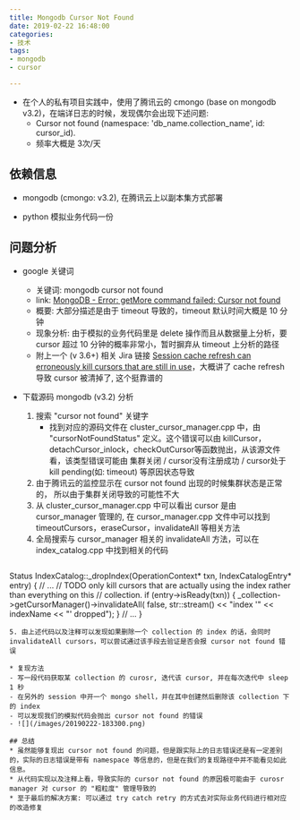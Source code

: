 ```yaml
---
title: Mongodb Cursor Not Found
date: 2019-02-22 16:48:00
categories:
- 技术
tags:
- mongodb
- cursor

---
```


* 在个人的私有项目实践中，使用了腾讯云的 cmongo (base on mongodb v3.2)，在端详日志的时候，发现偶尔会出现下述问题:
   - Cursor not found (namespace: 'db_name.collection_name', id: cursor_id).
   - 频率大概是 3次/天


## 依赖信息
* mongodb (cmongo: v3.2), 在腾讯云上以副本集方式部署

* python 模拟业务代码一份

## 问题分析
* google 关键词
   - 关键词: mongodb cursor not found
   - link: [MongoDB - Error: getMore command failed: Cursor not found
](https://stackoverflow.com/questions/44248108/mongodb-error-getmore-command-failed-cursor-not-found)
   - 概要: 大部分描述是由于 timeout 导致的，timeout 默认时间大概是 10 分钟
   - 现象分析: 由于模拟的业务代码里是 delete 操作而且从数据量上分析，要 cursor 超过 10 分钟的概率非常小，暂时摒弃从 timeout 上分析的路径
   - 附上一个 (v 3.6+) 相关 Jira 链接 [Session cache refresh can erroneously kill cursors that are still in use](https://jira.mongodb.org/browse/SERVER-34810)，大概讲了 cache refresh 导致 cursor 被清掉了, 这个挺靠谱的

* 下载源码 mongodb (v3.2) 分析
   1. 搜索 "cursor not found" 关键字
      - 找到对应的源码文件在 cluster\_cursor\_manager.cpp 中，由 "cursorNotFoundStatus" 定义。这个错误可以由 killCursor，detachCursor_inlock，checkOutCursor等函数抛出，从该源文件看，该类型错误可能由 集群关闭 / cursor没有注册成功 / cursor处于 kill pending(如: timeout) 等原因状态导致
   2. 由于腾讯云的监控显示在 cursor not found 出现的时候集群状态是正常的， 所以由于集群关闭导致的可能性不大
   3. 从 cluster\_cursor\_manager.cpp 中可以看出 cursor 是由 cursor\_manager 管理的, 在 cursor\_manager.cpp 文件中可以找到 timeoutCursors，eraseCursor，invalidateAll 等相关方法
   4. 全局搜索与 cursor\_manager 相关的 invalidateAll 方法，可以在 index\_catalog.cpp 中找到相关的代码
      ```
Status IndexCatalog::_dropIndex(OperationContext* txn, IndexCatalogEntry* entry) {
  // ...
  // TODO only kill cursors that are actually using the index rather than everything on this
  // collection.
  if (entry->isReady(txn)) {
      _collection->getCursorManager()->invalidateAll(
          false, str::stream() << "index '" << indexName << "' dropped");
  }
  // ...
}
   ```
   5. 由上述代码以及注释可以发现如果删除一个 collection 的 index 的话，会同时 invalidateAll cursors，可以尝试通过该手段去验证是否会报 cursor not found 错误

* 复现方法
   - 写一段代码获取某 collection 的 curosr, 迭代该 cursor, 并在每次迭代中 sleep 1 秒
   - 在另外的 session 中开一个 mongo shell，并在其中创建然后删除该 collection 下的 index
   - 可以发现我们的模拟代码会抛出 cursor not found 的错误
   - ![](/images/20190222-183300.png)

## 总结
* 虽然能够复现出 cursor not found 的问题，但是跟实际上的日志错误还是有一定差别的，实际的日志错误是带有 namespace 等信息的，但是在我们的复现路径中并不能看见如此信息。
* 从代码实现以及注释上看，导致实际的 cursor not found 的原因极可能由于 curosr manager 对 cursor 的 "粗粒度" 管理导致的
* 至于最后的解决方案: 可以通过 try catch retry 的方式去对实际业务代码进行相对应的改造修复


